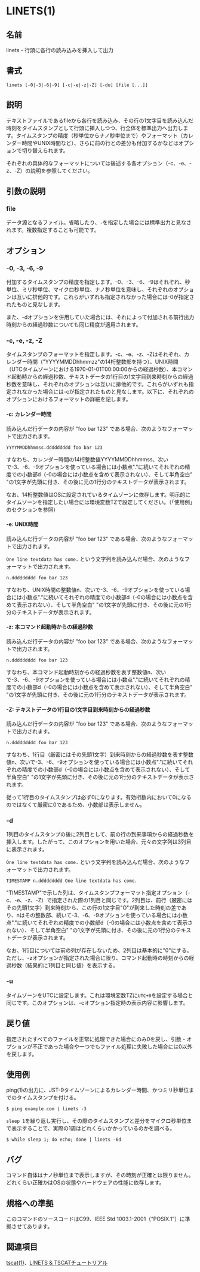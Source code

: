 # LINETS(1)

## 名前

linets - 行頭に各行の読み込みを挿入して出力

## 書式

```sh:
linets [-0|-3|-6|-9] [-c|-e|-z|-Z] [-du] [file [...]]
```

## 説明

テキストファイルであるfileから各行を読み込み、その行の1文字目を読み込んだ時刻をタイムスタンプとして行頭に挿入しつつ、行全体を標準出力へ出力します。タイムスタンプの精度（秒単位からナノ秒単位まで）やフォーマット（カレンダー時間やUNIX時間など）、さらに前の行との差分も付加するかなどはオプションで切り替えられます。

それぞれの具体的なフォーマットについては後述する各オプション（-c、-e、-z、-Z）の説明を参照してください。

## 引数の説明

### file

データ源となるファイル。省略したり、`-`を指定した場合には標準出力と見なされます。複数指定することも可能です。

## オプション

### -0, -3, -6, -9

付加するタイムスタンプの精度を指定します。-0、-3、-6、-9はそれぞれ、秒単位、ミリ秒単位、マイクロ秒単位、ナノ秒単位を意味し、それぞれのオプションは互いに排他的です。これらがいずれも指定されなかった場合には-0が指定されたものと見なします。

また、-dオプションを併用していた場合には、それによって付加される前行出力時刻からの経過秒数についても同じ精度が適用されます。

### -c, -e, -z, -Z

タイムスタンプのフォーマットを指定します。-c、-e、-z、-Zはそれぞれ、カレンダー時間（"YYYYMMDDhhmmzz"の14桁整数部を持つ）、UNIX時間（UTCタイムゾーンにおける1970-01-01T00:00:00からの経過秒数）、本コマンド起動時からの経過秒数、テキストデータの1行目の1文字目到来時刻からの経過秒数を意味し、それぞれのオプションは互いに排他的です。これらがいずれも指定されなかった場合には-cが指定されたものと見なします。以下に、それぞれのオプションにおけるフォーマットの詳細を記します。

#### -c: カレンダー時間

読み込んだ行データの内容が "foo bar 123" である場合、次のようなフォーマットで出力されます。

```text:
YYYYMMDDhhmmss.ddddddddd foo bar 123
```

すなわち、カレンダー時間の14桁整数値YYYYMMDDhhmmss、次いで-3、-6、-9オプションを使っている場合には小数点"."に続いてそれぞれの精度での小数部d（-0の場合には小数点を含めて表示されない）、そして半角空白" "の1文字が先頭に付き、その後に元の1行分のテキストデータが表示されます。

なお、14桁整数値はOSに設定されているタイムゾーンに依存します。明示的にタイムゾーンを指定したい場合には環境変数TZで設定してください。（「使用例」のセクションを参照）

#### -e: UNIX時間

読み込んだ行データの内容が "foo bar 123" である場合、次のようなフォーマットで出力されます。

`One line textdata has come.` という文字列を読み込んだ場合、次のようなフォーマットで出力されます。

```text:
n.ddddddddd foo bar 123
```

すなわち、UNIX時間の整数値n、次いで-3、-6、-9オプションを使っている場合には小数点"."に続いてそれぞれの精度での小数部d（-0の場合には小数点を含めて表示されない）、そして半角空白" "の1文字が先頭に付き、その後に元の1行分のテキストデータが表示されます。

#### -z: 本コマンド起動時からの経過秒数

読み込んだ行データの内容が "foo bar 123" である場合、次のようなフォーマットで出力されます。

```text:
n.ddddddddd foo bar 123
```

すなわち、本コマンド起動時刻からの経過秒数を表す整数値n、次いで-3、-6、-9オプションを使っている場合には小数点"."に続いてそれぞれの精度での小数部d（-0の場合には小数点を含めて表示されない）、そして半角空白" "の1文字が先頭に付き、その後に元の1行分のテキストデータが表示されます。

#### -Z: テキストデータの1行目の1文字目到来時刻からの経過秒数

読み込んだ行データの内容が "foo bar 123" である場合、次のようなフォーマットで出力されます。

```text:
n.ddddddddd foo bar 123
```

すなわち、1行目（厳密にはその先頭1文字）到来時刻からの経過秒数を表す整数値n、次いで-3、-6、-9オプションを使っている場合には小数点"."に続いてそれぞれの精度での小数部d（-0の場合には小数点を含めて表示されない）、そして半角空白" "の1文字が先頭に付き、その後に元の1行分のテキストデータが表示されます。

従って1行目のタイムスタンプは必ず0になります。有効桁数内において0になるのではなくて厳密に0であるため、小数部は表示しません。

### -d

1列目のタイムスタンプの後に2列目として、前の行の到来事項からの経過秒数を挿入します。したがって、このオプションを用いた場合、元々の文字列は3列目に表示されます。

`One line textdata has come.` という文字列を読み込んだ場合、次のようなフォーマットで出力されます。

```text:
TIMESTAMP n.ddddddddd One line textdata has come.
```

"TIMESTAMP"で示した列は、タイムスタンプフォーマット指定オプション（-c、-e、-z、-Z）で指定された際の1列目と同じです。2列目は、前行（厳密にはその先頭1文字）到来時刻から、この行の1文字目"O"が到来した時刻の差であり、nはその整数部、続いて-3、-6、-9オプションを使っている場合には小数点"."に続いてそれぞれの精度での小数部d（-0の場合には小数点を含めて表示されない）、そして半角空白" "の1文字が先頭に付き、その後に元の1行分のテキストデータが表示されます。

なお、1行目については前の列が存在しないため、2列目は基本的に"0"にする。ただし、-zオプションが指定された場合に限り、コマンド起動時の時刻からの経過秒数（結果的に1列目と同じ値）を表示する。

### -u

タイムゾーンをUTCに設定します。これは環境変数TZに`UTC+0`を設定する場合と同じです。このオプションは、-cオプション指定時の表示内容に影響します。

## 戻り値

指定されたすべてのファイルを正常に処理できた場合にのみ0を戻し、引数・オプションが不正であった場合や一つでもファイル処理に失敗した場合には0以外を戻します。

## 使用例

ping(1)の出力に、JST-9タイムゾーンによるカレンダー時間、かつミリ秒単位までのタイムスタンプを付ける。

```sh:
$ ping example.com | linets -3
```

`sleep 1`を繰り返し実行し、その際のタイムスタンプと差分をマイクロ秒単位まで表示することで、実際の1周はどれくらいかかっているのかを調べる。

```sh:
$ while sleep 1; do echo; done | linets -6d
```

## バグ

コマンド自体はナノ秒単位まで表示しますが、その時刻が正確とは限りません。どれくらい正確かはOSの状態やハードウェアの性能に依存します。

## 規格への準拠

このコマンドのソースコードはC99、IEEE Std 1003.1-2001（“POSIX.1”）に準拠させてあります。

## 関連項目

[tscat(1)](tscat.man.ja.md)、[LINETS & TSCATチュートリアル](linets_and_tscat.ja.md)
